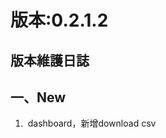 版本:0.2.1.2
=============
<h2>
版本維護日誌</h2>
<h2>
一、New</h2>
<div>
<ol>
<li>&nbsp;dashboard，新增download csv</li>
</ol>
</div>
<div>
<div>
<ol></ol>
<div>
</div>
</div>
</div>
